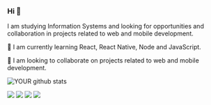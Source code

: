 ### Hi 👋
I am studying Information Systems and looking for opportunities and collaboration in projects related to web and mobile development.

🌱 I am currently learning React, React Native, Node and JavaScript.

🤝 I am looking to collaborate on projects related to web and mobile development.

![YOUR github stats](https://github-readme-stats.vercel.app/api?username=savio-fju)

[<img src="https://img.shields.io/badge/twitter-%231DA1F2.svg?&style=for-the-badge&logo=twitter&logoColor=white" />](https://twitter.com/saviofju) 
[<img src="https://img.shields.io/badge/linkedin-%230077B5.svg?&style=for-the-badge&logo=linkedin&logoColor=white" />](https://www.linkedin.com/in/savio-paula/) 
[<img src = "https://img.shields.io/badge/instagram-%23E4405F.svg?&style=for-the-badge&logo=instagram&logoColor=white">](https://www.instagram.com/savio_uckg/) 
[<img src = "https://img.shields.io/badge/facebook-%231877F2.svg?&style=for-the-badge&logo=facebook&logoColor=white">](https://www.facebook.com/savio.depaula.94)
